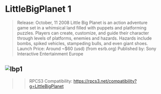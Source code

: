 # LittleBigPlanet 1
> Release: October, 11 2008
> Little Big Planet is an action adventure game set in a whimsical land filled with puppets and platforming puzzles. Players can create, customize, and guide their character through levels of platforms, enemies and hazards. Hazards include bombs, spiked vehicles, stampeding bulls, and even giant shoes.
> Launch Price: Around ~$60 (usd)
> (from esrb.org)
Published by: Sony Interactive Entertainment Europe
## ![lbp1](https://kindastore.github.io/download-_4_.png)
>> RPCS3 Compatibility: https://rpcs3.net/compatibility?g=LittleBigPlanet
